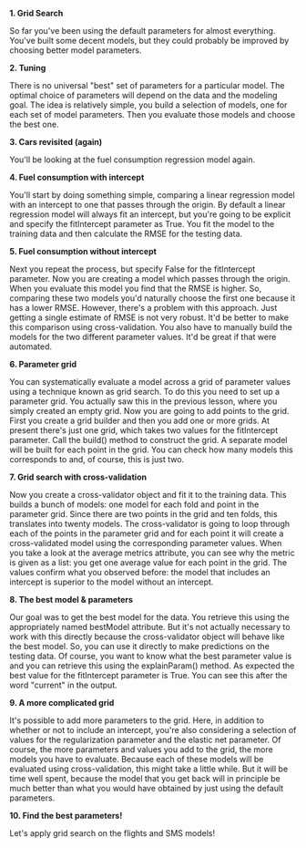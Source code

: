 **1. Grid Search**

So far you've been using the default parameters for almost everything. You've built some decent models, but they could probably be improved by choosing better model parameters.

**2. Tuning**

There is no universal "best" set of parameters for a particular model. The optimal choice of parameters will depend on the data and the modeling goal. The idea is relatively simple, you build a selection of models, one for each set of model parameters. Then you evaluate those models and choose the best one.

**3. Cars revisited (again)**

You'll be looking at the fuel consumption regression model again.

**4. Fuel consumption with intercept**

You'll start by doing something simple, comparing a linear regression model with an intercept to one that passes through the origin. By default a linear regression model will always fit an intercept, but you're going to be explicit and specify the fitIntercept parameter as True. You fit the model to the training data and then calculate the RMSE for the testing data.

**5. Fuel consumption without intercept**

Next you repeat the process, but specify False for the fitIntercept parameter. Now you are creating a model which passes through the origin. When you evaluate this model you find that the RMSE is higher. So, comparing these two models you'd naturally choose the first one because it has a lower RMSE. However, there's a problem with this approach. Just getting a single estimate of RMSE is not very robust. It'd be better to make this comparison using cross-validation. You also have to manually build the models for the two different parameter values. It'd be great if that were automated.

**6. Parameter grid**

You can systematically evaluate a model across a grid of parameter values using a technique known as grid search. To do this you need to set up a parameter grid. You actually saw this in the previous lesson, where you simply created an empty grid. Now you are going to add points to the grid. First you create a grid builder and then you add one or more grids. At present there's just one grid, which takes two values for the fitIntercept parameter. Call the build() method to construct the grid. A separate model will be built for each point in the grid. You can check how many models this corresponds to and, of course, this is just two.

**7. Grid search with cross-validation**

Now you create a cross-validator object and fit it to the training data. This builds a bunch of models: one model for each fold and point in the parameter grid. Since there are two points in the grid and ten folds, this translates into twenty models. The cross-validator is going to loop through each of the points in the parameter grid and for each point it will create a cross-validated model using the corresponding parameter values. When you take a look at the average metrics attribute, you can see why the metric is given as a list: you get one average value for each point in the grid. The values confirm what you observed before: the model that includes an intercept is superior to the model without an intercept.

**8. The best model & parameters**

Our goal was to get the best model for the data. You retrieve this using the appropriately named bestModel attribute. But it's not actually necessary to work with this directly because the cross-validator object will behave like the best model. So, you can use it directly to make predictions on the testing data. Of course, you want to know what the best parameter value is and you can retrieve this using the explainParam() method. As expected the best value for the fitIntercept parameter is True. You can see this after the word "current" in the output.

**9. A more complicated grid**

It's possible to add more parameters to the grid. Here, in addition to whether or not to include an intercept, you're also considering a selection of values for the regularization parameter and the elastic net parameter. Of course, the more parameters and values you add to the grid, the more models you have to evaluate. Because each of these models will be evaluated using cross-validation, this might take a little while. But it will be time well spent, because the model that you get back will in principle be much better than what you would have obtained by just using the default parameters.

**10. Find the best parameters!**

Let's apply grid search on the flights and SMS models!